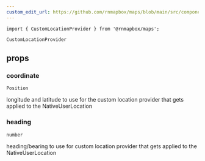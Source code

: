 ```yaml
---
custom_edit_url: https://github.com/rnmapbox/maps/blob/main/src/components/CustomLocationProvider.tsx
---
```


  

```tsx
import { CustomLocationProvider } from '@rnmapbox/maps';

CustomLocationProvider

```


## props

  
### coordinate

```tsx
Position
```
longitude and latitude to use for the custom location provider that gets applied to the NativeUserLocation


  
### heading

```tsx
number
```
heading/bearing to use for custom location provider that gets applied to the NativeUserLocation


  






